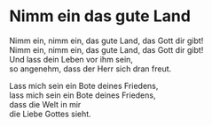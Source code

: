# Nimm ein das gute Land

Nimm ein, nimm ein, das gute Land, das Gott dir gibt!  
Nimm ein, nimm ein, das gute Land, das Gott dir gibt!  
Und lass dein Leben vor ihm sein,  
so angenehm, dass der Herr sich dran freut.

Lass mich sein ein Bote deines Friedens,   
lass mich sein ein Bote deines Friedens,   
dass die Welt in mir   
die Liebe Gottes sieht.
